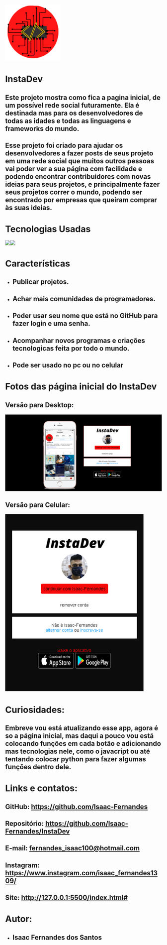 ![Logo do InstaDev](img/1657143634468.png)
# **InstaDev**
## Este projeto mostra como fica a pagina inicial, de um possível rede social futuramente. Ela é destinada mas para os desenvolvedores de todas as idades e todas as linguagens e frameworks do mundo.
## Esse projeto foi criado para ajudar os desenvolvedores a fazer posts de seus projeto em uma rede social que muitos outros pessoas vai poder ver a sua página com facilidade e podendo encontrar contribuidores com novas ideias para seus projetos, e principalmente fazer seus projetos correr o mundo, podendo ser encontrado por empresas que queiram comprar às suas ideias.

# Tecnologias Usadas
<img src="https://encrypted-tbn0.gstatic.com/images?q=tbn:ANd9GcTh7HwVz9h18DrB8OeLJ1oUyWw6JPIBqfxDUEiFi_804PEIQxzvfuW5p0eQ3inRMifes4s&usqp=CAU" width="70"><img src="https://www.programandoamedianoche.com/wp-content/uploads/2018/10/Post-Flexbox.jpg" width="100">

# Características
- ## Publicar projetos.
- ## Achar mais comunidades de programadores.
- ## Poder usar seu nome que está no GitHub para fazer login e uma senha.
- ## Acompanhar novos programas e criações tecnologicas feita por todo o mundo.
- ## Pode ser usado no pc ou no celular

# Fotos das página inicial do InstaDev

## Versão para Desktop:
<img src="img/Captura%20de%20Tela%20(196).png">

## Versão para Celular:

<img src="img/Captura%20de%20Tela%20(194).png">

# Curiosidades:
## Embreve vou está atualizando esse app, agora é so a página inicial, mas daqui a pouco vou está colocando funções em cada botão e adicionando mas tecnologias nele, como o javacript ou até tentando colocar python para fazer algumas funções dentro dele.

# Links e contatos:
## GitHub: https://github.com/Isaac-Fernandes
## Repositório: https://github.com/Isaac-Fernandes/InstaDev
## E-mail: fernandes_isaac100@hotmail.com
## Instagram: https://www.instagram.com/isaac_fernandes1309/
## Site: http://127.0.0.1:5500/index.html#

# Autor:
- ## Isaac Fernandes dos Santos
